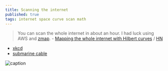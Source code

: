 ```yaml
---
title: Scanning the internet
published: true
tags: internet space curve scan math
---
```

> You can scan the whole internet in about an hour. I had luck using AWS and [zmap](https://github.com/zmap/zmap). -  [Mapping the whole internet with Hilbert curves](https://blog.benjojo.co.uk/post/scan-ping-the-internet-hilbert-curve) / [HN](https://news.ycombinator.com/item?id=16890274)

- [xkcd](https://www.xkcd.com/195/)
- [submarine cable](https://globe.gl/example/submarine-cables/)

![caption](https://blog.benjojo.co.uk/asset/du4vcT8nUl)
